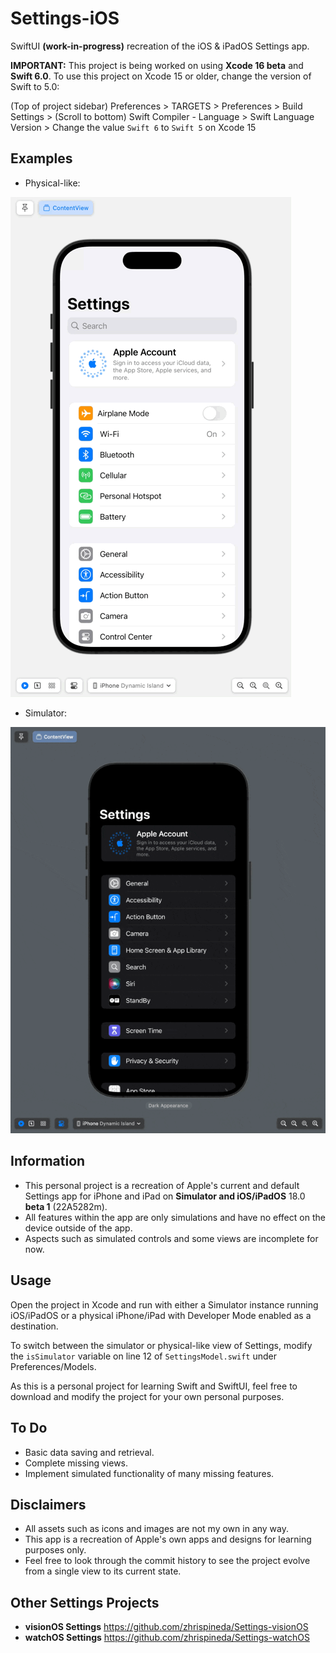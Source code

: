 #  Settings-iOS
SwiftUI **(work-in-progress)** recreation of the iOS & iPadOS Settings app.

**IMPORTANT:** This project is being worked on using **Xcode 16 beta** and **Swift 6.0**. To use this project on Xcode 15 or older, change the version of Swift to 5.0:

(Top of project sidebar) Preferences > TARGETS > Preferences > Build Settings > (Scroll to bottom) Swift Compiler - Language > Swift Language Version > Change the value `Swift 6` to `Swift 5` on Xcode 15

## Examples
- Physical-like:

![A GIF displaying the project's Settings app on different devices including a Dynamic Island iPhone, iPhone with Touch ID, and an 11-inch iPad.](Assets/SettingsPhysical.gif)

- Simulator:

![A GIF displaying the project's Settings app on different devices including a Dynamic Island iPhone, iPhone with Touch ID, and an 11-inch iPad.](Assets/SettingsSimulator.gif)

## Information
- This personal project is a recreation of Apple's current and default Settings app for iPhone and iPad on **Simulator and iOS/iPadOS** 18.0 **beta 1** (22A5282m).
- All features within the app are only simulations and have no effect on the device outside of the app.
- Aspects such as simulated controls and some views are incomplete for now.

## Usage
Open the project in Xcode and run with either a Simulator instance running iOS/iPadOS or a physical iPhone/iPad with Developer Mode enabled as a destination.

To switch between the simulator or physical-like view of Settings, modify the `isSimulator` variable on line 12 of `SettingsModel.swift` under Preferences/Models.

As this is a personal project for learning Swift and SwiftUI, feel free to download and modify the project for your own personal purposes.

## To Do
- Basic data saving and retrieval.
- Complete missing views.
- Implement simulated functionality of many missing features.

## Disclaimers
- All assets such as icons and images are not my own in any way.
- This app is a recreation of Apple's own apps and designs for learning purposes only.
- Feel free to look through the commit history to see the project evolve from a single view to its current state.

## Other Settings Projects
- **visionOS Settings** https://github.com/zhrispineda/Settings-visionOS
- **watchOS Settings** https://github.com/zhrispineda/Settings-watchOS
